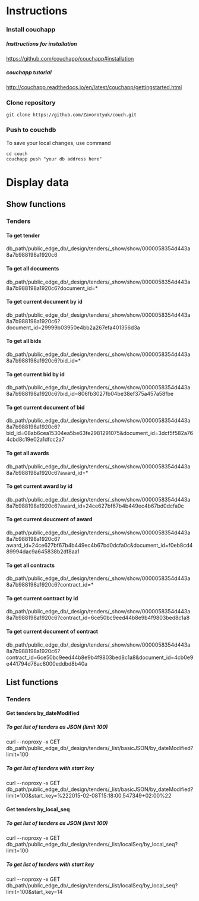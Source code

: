 # Instructions

### Install couchapp
##### Insttructions for installation
https://github.com/couchapp/couchapp#installation
##### couchapp tutorial  
http://couchapp.readthedocs.io/en/latest/couchapp/gettingstarted.html

### Clone repository
```
git clone https://github.com/Zavorotyuk/couch.git
```
### Push to couchdb

To save your local changes, use command

```
cd couch
couchapp push "your db address here"
```
# Display data
## Show functions
### Tenders

#### To get tender
db_path/public_edge_db/_design/tenders/_show/show/0000058354d443a8a7b988198a1920c6

#### To get all documents
db_path/public_edge_db/_design/tenders/_show/show/0000058354d443a8a7b988198a1920c6?document_id=*

#### To get current document by id
db_path/public_edge_db/_design/tenders/_show/show/0000058354d443a8a7b988198a1920c6?document_id=29999b03950e4bb2a267efa401356d3a

#### To get all bids
db_path/public_edge_db/_design/tenders/_show/show/0000058354d443a8a7b988198a1920c6?bid_id=*

#### To get current bid by id
db_path/public_edge_db/_design/tenders/_show/show/0000058354d443a8a7b988198a1920c6?bid_id=806fb3027fb04be38ef375a457a58fbe

#### To get current document of bid
db_path/public_edge_db/_design/tenders/_show/show/0000058354d443a8a7b988198a1920c6?bid_id=08ab6cea15304ea5be63fe2981291075&document_id=3dcf5f582a764cbd8c19e02a1dfcc2a7

#### To get all awards
db_path/public_edge_db/_design/tenders/_show/show/0000058354d443a8a7b988198a1920c6?award_id=*

#### To get current award by id
db_path/public_edge_db/_design/tenders/_show/show/0000058354d443a8a7b988198a1920c6?award_id=24ce627bf67b4b449ec4b67bd0dcfa0c


#### To get current doucment of award
db_path/public_edge_db/_design/tenders/_show/show/0000058354d443a8a7b988198a1920c6?award_id=24ce627bf67b4b449ec4b67bd0dcfa0c&document_id=f0eb8cd489994dac9a645838b2df8aa1

#### To get all contracts
db_path/public_edge_db/_design/tenders/_show/show/0000058354d443a8a7b988198a1920c6?contract_id=*

#### To get current contract by id
db_path/public_edge_db/_design/tenders/_show/show/0000058354d443a8a7b988198a1920c6?contract_id=6ce50bc9eed44b8e9b4f9803bed8c1a8


#### To get current document of contract
db_path/public_edge_db/_design/tenders/_show/show/0000058354d443a8a7b988198a1920c6?contract_id=6ce50bc9eed44b8e9b4f9803bed8c1a8&document_id=4cb0e9e441794d78ac8000eddbd8b40a








## List functions
### Tenders
#### Get tenders by_dateModified

##### To get list of tenders as JSON (limit 100)

curl --noproxy -x GET db_path/public_edge_db/_design/tenders/_list/basicJSON/by_dateModified?limit=100

##### To get list of tenders with start key
curl --noproxy -x GET db_path/public_edge_db/_design/tenders/_list/basicJSON/by_dateModified?limit=100&start_key=%222015-02-08T15:18:00.547349+02:00%22


#### Get tenders by_local_seq

##### To get list of tenders as JSON (limit 100)

curl --noproxy -x GET db_path/public_edge_db/_design/tenders/_list/localSeq/by_local_seq?limit=100

##### To get list of tenders with start key

curl --noproxy -x GET db_path/public_edge_db/_design/tenders/_list/localSeq/by_local_seq?limit=100&start_key=14
